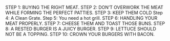 STEP 1: BUYING THE RIGHT MEAT.
STEP 2: DON’T OVERWORK THE MEAT WHILE FORMING THE PERFECT PATTIES.
STEP 3: KEEP THEM COLD
Step 4: A Clean Grate.
Step 5:  You need a hot grill.
STEP 6: HANDLING YOUR MEAT PROPERLY.
STEP 7: CHEESE THEM AND TOAST THOSE BUNS.
STEP 8: A RESTED BURGER IS A JUICY BURGER.
STEP 9: LETTUCE SHOULD NOT BE A TOPPING.
STEP 10: CROWN YOUR BURGERS WITH BACON.
